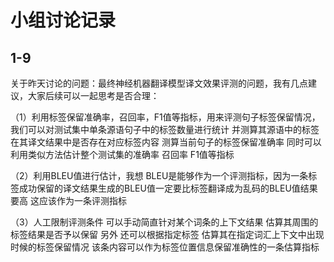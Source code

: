 # 小组讨论记录

## 1-9

  关于昨天讨论的问题：最终神经机器翻译模型译文效果评测的问题，我有几点建议，大家后续可以一起思考是否合理：
  
  （1）利用标签保留准确率，召回率，F1值等指标，用来评测句子标签保留情况，我们可以对测试集中单条源语句子中的标签数量进行统计  并测算其源语中的标签在其译文结果中是否存在对应标签内容  测算当前句子的标签保留准确率 同时可以利用类似方法估计整个测试集的准确率 召回率  F1值等指标 
  
  （2）利用BLEU值进行估计，我想  BLEU是能够作为一个评测指标，因为一条标签成功保留的译文结果生成的BLEU值一定要比标签翻译成为乱码的BLEU值结果要高  这应该作为一条评测指标
  
  （3）人工限制评测条件  可以手动简直针对某个词条的上下文结果  估算其周围的标签结果是否予以保留  另外  还可以根据指定标签  估算其在指定词汇上下文中出现时候的标签保留情况  该条内容可以作为标签位置信息保留准确性的一条估算指标
  